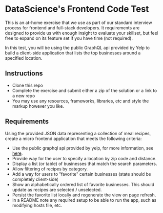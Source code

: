 DataScience's Frontend Code Test
==================

This is an at-home exercise that we use as part of our standard interview process for frontend and full-stack developers. It requirements are designed to provide us with enough insight to evaluate your skillset, but feel free to expand on its feature set if you have time (not required).

In this test, you will be using the public GraphQL api provided by Yelp to
build a client-side application that lists the top businesses around a specified location.

## Instructions

* Clone this repo
* Complete the exercise and submit either a zip of the solution or a link to a new repo
* You may use any resources, frameworks, libraries, etc and style the markup however you like.

## Requirements

Using the provided JSON data representing a collection of meal recipes, create a micro frontend application that meets the following criteria:

* Use the public graphql api provided by yelp, for more information, see [here](https://www.yelp.com/developers/graphql/guides/intro).
* Provide way for the user to specify a location by zip code and distance.
* Display a list (or table) of businesses that match the search parameters.
* Allow filtering of recipes by category.
* Add a way for users to "favorite" certain businesses (state should be completely client-side)
* Show an alphabetically ordered list of favorite businesses. This should update as recipes are selected / unselected.
* Persist the favorite list locally and regenerate the view on page refresh.
* In a README note any required setup to be able to run the app, such as modifying hosts file, etc.
